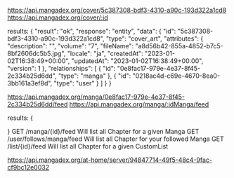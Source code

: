 <!-- get cover art -->
https://api.mangadex.org/cover/5c387308-bdf3-4310-a90c-193d322a1cd8
https://api.mangadex.org/cover/:id

results:
{
    "result": "ok",
    "response": "entity",
    "data": {
        "id": "5c387308-bdf3-4310-a90c-193d322a1cd8",
        "type": "cover_art",
        "attributes": {
            "description": "",
            "volume": "7",
            "fileName": "a8d56b42-855a-4852-b7c5-8bf2606dc5b5.jpg",
            "locale": "ja",
            "createdAt": "2023-01-02T16:38:49+00:00",
            "updatedAt": "2023-01-02T16:38:49+00:00",
            "version": 1
        },
        "relationships": [
            {
                "id": "0e8fac17-979e-4e37-8f45-2c334b25d6dd",
                "type": "manga"
            },
            {
                "id": "0218ac4d-c69e-4670-8ea0-3bb161a3ef8d",
                "type": "user"
            }
        ]
    }
}




<!-- Get list chapter -->
https://api.mangadex.org/manga/0e8fac17-979e-4e37-8f45-2c334b25d6dd/feed
https://api.mangadex.org/manga/:idManga/feed

results:
{

}
GET /manga/{id}/feed Will list all Chapter for a given Manga
GET /user/follows/manga/feed Will list all Chapter for your followed Manga
GET /list/{id}/feed Will list all Chapter for a given CustomList


<!-- Tổng trang truyện trong 1 chap -->

https://api.mangadex.org/at-home/server/94847714-49f5-48c4-9fac-cf9bc12e0032
